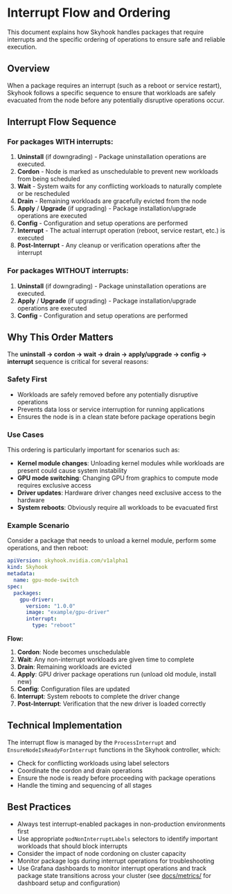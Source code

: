 # Interrupt Flow and Ordering

This document explains how Skyhook handles packages that require interrupts and the specific ordering of operations to ensure safe and reliable execution.

## Overview

When a package requires an interrupt (such as a reboot or service restart), Skyhook follows a specific sequence to ensure that workloads are safely evacuated from the node before any potentially disruptive operations occur.

## Interrupt Flow Sequence

### For packages WITH interrupts:

1. **Uninstall** (if downgrading) - Package uninstallation operations are executed.
2. **Cordon** - Node is marked as unschedulable to prevent new workloads from being scheduled
3. **Wait** - System waits for any conflicting workloads to naturally complete or be rescheduled
4. **Drain** - Remaining workloads are gracefully evicted from the node
5. **Apply** / **Upgrade** (if upgrading) - Package installation/upgrade operations are executed  
6. **Config** - Configuration and setup operations are performed
7. **Interrupt** - The actual interrupt operation (reboot, service restart, etc.) is executed
8. **Post-Interrupt** - Any cleanup or verification operations after the interrupt

### For packages WITHOUT interrupts:

1. **Uninstall** (if downgrading) - Package uninstallation operations are executed.
2. **Apply** / **Upgrade** (if upgrading) - Package installation/upgrade operations are executed
3. **Config** - Configuration and setup operations are performed

## Why This Order Matters

The **uninstall → cordon → wait → drain → apply/upgrade → config → interrupt** sequence is critical for several reasons:

### Safety First
- Workloads are safely removed before any potentially disruptive operations
- Prevents data loss or service interruption for running applications
- Ensures the node is in a clean state before package operations begin

### Use Cases
This ordering is particularly important for scenarios such as:

- **Kernel module changes**: Unloading kernel modules while workloads are present could cause system instability
- **GPU mode switching**: Changing GPU from graphics to compute mode requires exclusive access
- **Driver updates**: Hardware driver changes need exclusive access to the hardware
- **System reboots**: Obviously require all workloads to be evacuated first

### Example Scenario

Consider a package that needs to unload a kernel module, perform some operations, and then reboot:

```yaml
apiVersion: skyhook.nvidia.com/v1alpha1
kind: Skyhook
metadata:
  name: gpu-mode-switch
spec:
  packages:
    gpu-driver:
      version: "1.0.0"
      image: "example/gpu-driver"
      interrupt:
        type: "reboot"
```

**Flow:**
1. **Cordon**: Node becomes unschedulable
2. **Wait**: Any non-interrupt workloads are given time to complete
3. **Drain**: Remaining workloads are evicted
4. **Apply**: GPU driver package operations run (unload old module, install new)
5. **Config**: Configuration files are updated
6. **Interrupt**: System reboots to complete the driver change
7. **Post-Interrupt**: Verification that the new driver is loaded correctly

## Technical Implementation

The interrupt flow is managed by the `ProcessInterrupt` and `EnsureNodeIsReadyForInterrupt` functions in the Skyhook controller, which:

- Check for conflicting workloads using label selectors
- Coordinate the cordon and drain operations
- Ensure the node is ready before proceeding with package operations
- Handle the timing and sequencing of all stages

## Best Practices

- Always test interrupt-enabled packages in non-production environments first
- Use appropriate `podNonInterruptLabels` selectors to identify important workloads that should block interrupts
- Consider the impact of node cordoning on cluster capacity
- Monitor package logs during interrupt operations for troubleshooting
- Use Grafana dashboards to monitor interrupt operations and track package state transitions across your cluster (see [docs/metrics/](metrics/) for dashboard setup and configuration)
